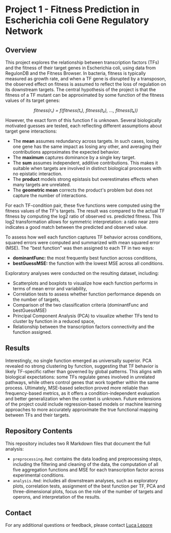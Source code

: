 # Project 1 - Fitness Prediction in Escherichia coli Gene Regulatory Network

## Overview

This project explores the relationship between transcription factors (TFs) and the fitness of their target genes in Escherichia coli, using data from RegulonDB and the Fitness Browser. In bacteria, fitness is typically measured as growth rate, and when a TF gene is disrupted by a transposon, the observed effect on fitness is assumed to reflect the loss of regulation on its downstream targets. The central hypothesis of the project is that the fitness of a TF mutant can be approximated by some function of the fitness values of its target genes:

<p align="center"><em>fitness(r₁) = f(fitness(t₁), fitness(t₂), ..., fitness(tₖ))</em></p>

However, the exact form of this function f is unknown. Several biologically motivated guesses are tested, each reflecting different assumptions about target gene interactions:
- The **mean** assumes redundancy across targets. In such cases, losing one gene has the same impact as losing any other, and averaging their contributions approximates the expected behavior.
- The **maximum** captures dominance by a single key target.
- The **sum** assumes independent, additive contributions. This makes it suitable when targets are involved in distinct biological processes with no epistatic interaction.
- The **product** models strong epistasis but overestimates effects when many targets are unrelated.
- The **geometric mean** corrects the product's problem but does not capture the number of interactions.

For each TF-condition pair, these five functions were computed using the fitness values of the TF's targets. The result was compared to the actual TF fitness by computing the log2 ratio of observed vs. predicted fitness. This log2 transformation allows for symmetric interpretation: a ratio near zero indicates a good match between the predicted and observed value.

To assess how well each function captures TF behavior across conditions, squared errors were computed and summarized with mean squared error (MSE). The "best function" was then assigned to each TF in two ways:
- **dominantFunc:** the most frequently best function across conditions,
- **bestGuessMSE:** the function with the lowest MSE across all conditions.

Exploratory analyses were conducted on the resulting dataset, including:
- Scatterplots and boxplots to visualize how each function performs in terms of mean error and variability,
- Correlation tests to assess whether function performance depends on the number of targets,
- Comparison of the two classification criteria (dominantFunc and bestGuessMSE)
- Principal Component Analysis (PCA) to visualize whether TFs tend to cluster by function in a reduced space,
- Relationship between the transcription factors connectivity and the function assigned.

## Results

Interestingly, no single function emerged as universally superior. PCA revealed no strong clustering by function, suggesting that TF behavior is likely TF-specific rather than governed by global patterns. This aligns with biological expectations: some TFs regulate genes involved in unrelated pathways, while others control genes that work together within the same process. Ultimately, MSE-based selection proved more reliable than frequency-based metrics, as it offers a condition-independent evaluation and better generalization when the context is unknown. Future extensions of the project could include regression-based models or machine learning approaches to more accurately approximate the true functional mapping between TFs and their targets.

## Repository Contents

This repository includes two R Markdown files that document the full analysis:
- `preprocessing.Rmd`: contains the data loading and preprocessing steps, including the filtering and cleaning of the data, the computation of all five aggregation functions and MSE for each transcription factor across experimental conditions.
- `analysis.Rmd`: includes all downstream analyses, such as exploratory plots, correlation tests, assignment of the best function per TF, PCA and three-dimensional plots, focus on the role of the number of targets and operons, and interpretation of the results.

## Contact
For any additional questions or feedback, please contact [Luca Lepore](mailto:luca.lepore99@outlook.com)